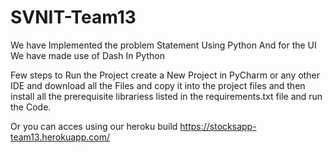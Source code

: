# SVNIT-Team13

We have Implemented the problem Statement Using Python And for the UI We have made use of Dash In Python

Few steps to Run the Project
create a New Project in PyCharm or any other IDE and download all the Files and copy it into the project files and then install all the prerequisite librariess listed in the requirements.txt file and run the Code.

Or you can acces using our heroku build https://stocksapp-team13.herokuapp.com/
